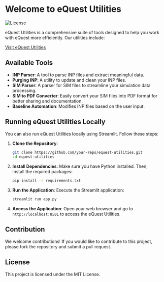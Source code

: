 # Welcome to eQuest Utilities

![License](https://img.shields.io/badge/license-MIT-blue.svg)

eQuest Utilities is a comprehensive suite of tools designed to help you work with eQuest more efficiently. Our utilities include:

[Visit eQuest Utilities](https://equest-utilities-edsglobal.streamlit.app/)

## Available Tools

- **INP Parser**: A tool to parse INP files and extract meaningful data.
- **Purging INP**: A utility to update and clean your INP files.
- **SIM Parser**: A parser for SIM files to streamline your simulation data processing.
- **SIM to PDF Converter**: Easily convert your SIM files into PDF format for better sharing and documentation.
- **Baseline Automation**: Modifies INP files based on the user input.

## Running eQuest Utilities Locally

You can also run eQuest Utilities locally using Streamlit. Follow these steps:

1. **Clone the Repository**:
    ```bash
    git clone https://github.com/your-repo/equest-utilities.git
    cd equest-utilities
    ```

2. **Install Dependencies**:
    Make sure you have Python installed. Then, install the required packages:
    ```bash
    pip install -r requirements.txt
    ```

3. **Run the Application**:
    Execute the Streamlit application:
    ```bash
    streamlit run app.py
    ```

4. **Access the Application**:
    Open your web browser and go to `http://localhost:8501` to access the eQuest Utilities.

## Contribution

We welcome contributions! If you would like to contribute to this project, please fork the repository and submit a pull request.

## License

This project is licensed under the MIT License.
